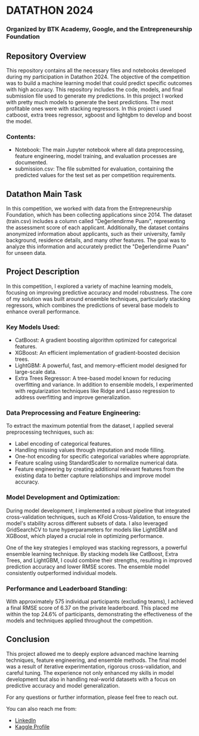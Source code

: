# DATATHON 2024
### Organized by BTK Academy, Google, and the Entrepreneurship Foundation
## Repository Overview
This repository contains all the necessary files and notebooks developed during my participation in Datathon 2024. The objective of the competition was to build a machine learning model that could predict specific outcomes with high accuracy. This repository includes the code, models, and final submission file used to generate my predictions.
In this project I worked with pretty much models to generate the best predictions. The most profitable ones were with stacking regressors. In this project i used catboost, extra trees regressor, xgboost and lightgbm to develop and boost the model.
### Contents:
* Notebook: The main Jupyter notebook where all data preprocessing, feature engineering, model training, and evaluation processes are documented.
* submission.csv: The file submitted for evaluation, containing the predicted values for the test set as per competition requirements.
## Datathon Main Task
In this competition, we worked with data from the Entrepreneurship Foundation, which has been collecting applications since 2014. The dataset (train.csv) includes a column called "Değerlendirme Puanı", representing the assessment score of each applicant. Additionally, the dataset contains anonymized information about applicants, such as their university, family background, residence details, and many other features. The goal was to analyze this information and accurately predict the "Değerlendirme Puanı" for unseen data.
## Project Description
In this competition, I explored a variety of machine learning models, focusing on improving predictive accuracy and model robustness. The core of my solution was built around ensemble techniques, particularly stacking regressors, which combines the predictions of several base models to enhance overall performance.
### Key Models Used:
* CatBoost: A gradient boosting algorithm optimized for categorical features.
* XGBoost: An efficient implementation of gradient-boosted decision trees.
* LightGBM: A powerful, fast, and memory-efficient model designed for large-scale data.
* Extra Trees Regressor: A tree-based model known for reducing overfitting and variance.
In addition to ensemble models, I experimented with regularization techniques like Ridge and Lasso regression to address overfitting and improve generalization.
### Data Preprocessing and Feature Engineering:
To extract the maximum potential from the dataset, I applied several preprocessing techniques, such as:
* Label encoding of categorical features.
* Handling missing values through imputation and mode filling.
* One-hot encoding for specific categorical variables where appropriate.
* Feature scaling using StandardScaler to normalize numerical data.
* Feature engineering by creating additional relevant features from the existing data to better capture relationships and improve model accuracy.
### Model Development and Optimization:
During model development, I implemented a robust pipeline that integrated cross-validation techniques, such as KFold Cross-Validation, to ensure the model's stability across different subsets of data. I also leveraged GridSearchCV to tune hyperparameters for models like LightGBM and XGBoost, which played a crucial role in optimizing performance.

One of the key strategies I employed was stacking regressors, a powerful ensemble learning technique. By stacking models like CatBoost, Extra Trees, and LightGBM, I could combine their strengths, resulting in improved prediction accuracy and lower RMSE scores. The ensemble model consistently outperformed individual models.
### Performance and Leaderboard Standing:
With approximately 575 individual participants (excluding teams), I achieved a final RMSE score of 6.37 on the private leaderboard. This placed me within the top 24.6% of participants, demonstrating the effectiveness of the models and techniques applied throughout the competition.
## Conclusion
This project allowed me to deeply explore advanced machine learning techniques, feature engineering, and ensemble methods. The final model was a result of iterative experimentation, rigorous cross-validation, and careful tuning. The experience not only enhanced my skills in model development but also in handling real-world datasets with a focus on predictive accuracy and model generalization.

For any questions or further information, please feel free to reach out.

You can also reach me from:
- [LinkedIn](https://www.linkedin.com/in/ozlemnurduman)
- [Kaggle Profile](https://www.kaggle.com/gramchelle)
